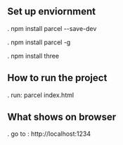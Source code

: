 ## Set up enviornment

 . npm install parcel --save-dev

 . npm install parcel -g

 . npm install three

## How to run the project

 . run: parcel index.html

## What shows on browser

 . go to : http://localhost:1234

 
